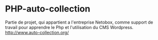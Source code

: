# PHP-auto-collection
Partie de projet, qui appartient a l'entreprise Netobox, comme support de travail pour apprendre le Php et l'utilisation du CMS Wordpress.
http://www.auto-collection.org/ 
